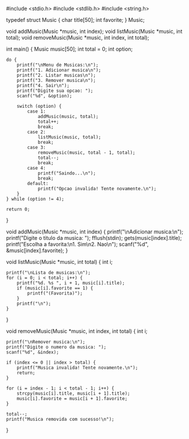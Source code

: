 #include <stdio.h>
#include <stdlib.h>
#include <string.h>

typedef struct Music {
    char title[50];
    int favorite;
} Music;

void addMusic(Music *music, int index);
void listMusic(Music *music, int total);
void removeMusic(Music *music, int index, int total);

int main() {
    Music music[50];
    int total = 0;
    int option;

    do {
        printf("\nMenu de Musicas:\n");
        printf("1. Adicionar musica\n");
        printf("2. Listar musicas\n");
        printf("3. Remover musica\n");
        printf("4. Sair\n");
        printf("Digite sua opcao: ");
        scanf("%d", &option);

        switch (option) {
            case 1:
                addMusic(music, total);
                total++;
                break;
            case 2:
                listMusic(music, total);
                break;
            case 3:
                removeMusic(music, total - 1, total);
                total--;
                break;
            case 4:
                printf("Saindo...\n");
                break;
            default:
                printf("Opcao invalida! Tente novamente.\n");
        }
    } while (option != 4);

    return 0;
}

void addMusic(Music *music, int index) {
    printf("\nAdicionar musica:\n");
    printf("Digite o titulo da musica: ");
    fflush(stdin);
    gets(music[index].title);
    printf("Escolha a favorita:\n1. Sim\n2. Nao\n");
    scanf("%d", &music[index].favorite);
}

void listMusic(Music *music, int total) {
    int i;

    printf("\nLista de musicas:\n");
    for (i = 0; i < total; i++) {
        printf("%d. %s ", i + 1, music[i].title);
        if (music[i].favorite == 1) {
            printf("(Favorita)");
        }
        printf("\n");
    }
}

void removeMusic(Music *music, int index, int total) {
    int i;

    printf("\nRemover musica:\n");
    printf("Digite o numero da musica: ");
    scanf("%d", &index);

    if (index <= 0 || index > total) {
        printf("Musica invalida! Tente novamente.\n");
        return;
    }

    for (i = index - 1; i < total - 1; i++) {
        strcpy(music[i].title, music[i + 1].title);
        music[i].favorite = music[i + 1].favorite;
    }

    total--;
    printf("Musica removida com sucesso!\n");
}


